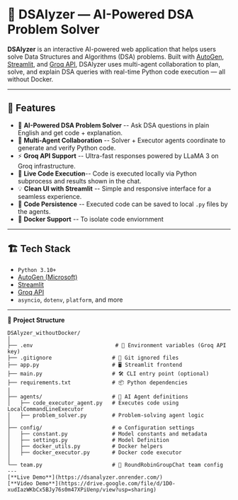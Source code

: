 # 🧠 DSAlyzer — AI-Powered DSA Problem Solver

**DSAlyzer** is an interactive AI-powered web application that helps users solve Data Structures and Algorithms (DSA) problems. Built with [AutoGen](https://github.com/microsoft/autogen), [Streamlit](https://streamlit.io/), and [Groq API](https://console.groq.com/), DSAlyzer uses multi-agent collaboration to plan, solve, and explain DSA queries with real-time Python code execution — all without Docker.

---

## 🚀 Features

- 🧠 **AI-Powered DSA Problem Solver** -- Ask DSA questions in plain English and get code + explanation.
- 🔁 **Multi-Agent Collaboration** -- Solver + Executor agents coordinate to generate and verify Python code.
- ⚡ **Groq API Support** -- Ultra-fast responses powered by LLaMA 3 on Groq infrastructure.
- 🧪 **Live Code Execution**-- Code is executed locally via Python subprocess and results shown in the chat.
- 💡 **Clean UI with Streamlit** -- Simple and responsive interface for a seamless experience.
- 📂 **Code Persistence** -- Executed code can be saved to local `.py` files by the agents.
- 🐳 **Docker Support** -- To isolate code enviornment

---

## 🏗️ Tech Stack

- `Python 3.10+`
- [AutoGen (Microsoft)](https://github.com/microsoft/autogen)
- [Streamlit](https://streamlit.io/)
- [Groq API](https://console.groq.com/)
- `asyncio`, `dotenv`, `platform`, and more

---

🧰 **Project Structure**
```
DSAlyzer_withoutDocker/
│
├── .env                          # 🔐 Environment variables (Groq API key)
├── .gitignore                   # 🚫 Git ignored files
├── app.py                       # 🖥️ Streamlit frontend
├── main.py                      # 🛠️ CLI entry point (optional)
├── requirements.txt             # 📦 Python dependencies
│
├── agents/                      # 🤖 AI Agent definitions
│   ├── code_executor_agent.py   # Executes code using LocalCommandLineExecutor
│   ├── problem_solver.py        # Problem-solving agent logic
│
├── config/                      # ⚙️ Configuration settings
│   ├── constant.py              # Model constants and metadata
│   ├── settings.py              # Model Definition
│   ├── docker_utils.py          # Docker helpers 
│   ├── docker_executor.py       # Docker code executor
│
└── team.py                      # 👥 RoundRobinGroupChat team config
---
[**Live Demo**](https://dsanalyzer.onrender.com/)
[**Video Demo**](https://drive.google.com/file/d/1D0-xudIazWKbCx5BJy76s0m47XPiUenp/view?usp=sharing)

